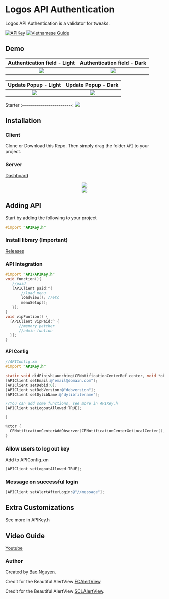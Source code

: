 Logos API Authentication
============

Logos API Authentication is a validator for tweaks.

[![APIKey](https://img.shields.io/badge/APIAuth-4.0-blue)](https://github.com/baontq23/Logos-API-Authentication/)
[![Vietnamese Guide](https://img.shields.io/badge/VietnameseGuide-1.0-green)](https://github.com/baontq23/Logos-API-Authentication/blob/main/READMEVN.md)

## Demo
Authentication field - Light             |  Authentication field - Dark  
:-------------------------:|:-------------------------:
![](https://raw.githubusercontent.com/baontq23/Logos-API-Authentication/main/img/enter-key-popup-light.PNG)  |  ![](https://raw.githubusercontent.com/baontq23/Logos-API-Authentication/main/img/enter-key-popup-dark.PNG)

Update Popup - Light             |  Update Popup - Dark  
:-------------------------:|:-------------------------:
![](https://raw.githubusercontent.com/baontq23/Logos-API-Authentication/main/img/update-noti-light.PNG)  |  ![](https://raw.githubusercontent.com/baontq23/Logos-API-Authentication/main/img/update-noti-dark.PNG)

Starter
:-------------------------:
![](https://raw.githubusercontent.com/baontq23/Logos-API-Authentication/main/img/starter.PNG)

## Installation

### Client

Clone or Download this Repo. Then simply drag the folder ```API``` to your project.

### Server

[Dashboard](https://baontq.com/admin/index.php)
<p align="center">
	<img src="https://github.com/baontq23/Logos-API-Authentication/blob/main/img/4.png"/>
	<br>
	<img src="https://github.com/baontq23/Logos-API-Authentication/blob/main/img/5.png"/>
</p>

## Adding API

Start by adding the following to your project

```Objective-C
#import "APIKey.h"
```

### Install library (Important)
[Releases](https://github.com/baontq23/Logos-API-Authentication/releases)

### API Integration

```Objective-C
#import "API/APIKey.h"
void function(){
   //paid 
   [APIClient paid:^{
       //load menu
       loadview(); //etc
       menuSetup();
   }];
}
void vipFuntion() {
  [APIClient vipPaid:^ {
      //memory patcher 
      //admin funtion
  }];
}

```

#### API Config

```Objective-C
//APIConfig.xm
#import "APIKey.h"

static void didFinishLaunching(CFNotificationCenterRef center, void *observer, CFStringRef name, const void *object, CFDictionaryRef info) {
[APIClient setEmail:@"email@domain.com"];
[APIClient setDebid:0];
[APIClient setDebVersion:@"debversion"];
[APIClient setDylibName:@"dylibfilename"];

//You can add some functions, see more in APIKey.h
[APIClient setLogoutAllowed:TRUE];

}

%ctor {
  CFNotificationCenterAddObserver(CFNotificationCenterGetLocalCenter(), NULL, &didFinishLaunching, (CFStringRef)UIApplicationDidFinishLaunchingNotification, NULL, CFNotificationSuspensionBehaviorDeliverImmediately);
}

```            

### Allow users to log out key

Add to APIConfig.xm

```Objective-C
[APIClient setLogoutAllowed:TRUE];
```

### Message on successful login

```Objective-C
[APIClient setAlertAfterLogin:@"//message"];
```

## Extra Customizations 

See more in APIKey.h

## Video Guide
[Youtube](https://youtu.be/2n7VPriBJI0)

### Author

Created by [Bao Nguyen](https://baontq.dev).

Credit for the Beautiful AlertView [FCAlertView](https://github.com/nimati/FCAlertView).

Credit for the Beautiful AlertView [SCLAlertView](https://github.com/dogo/SCLAlertView).
